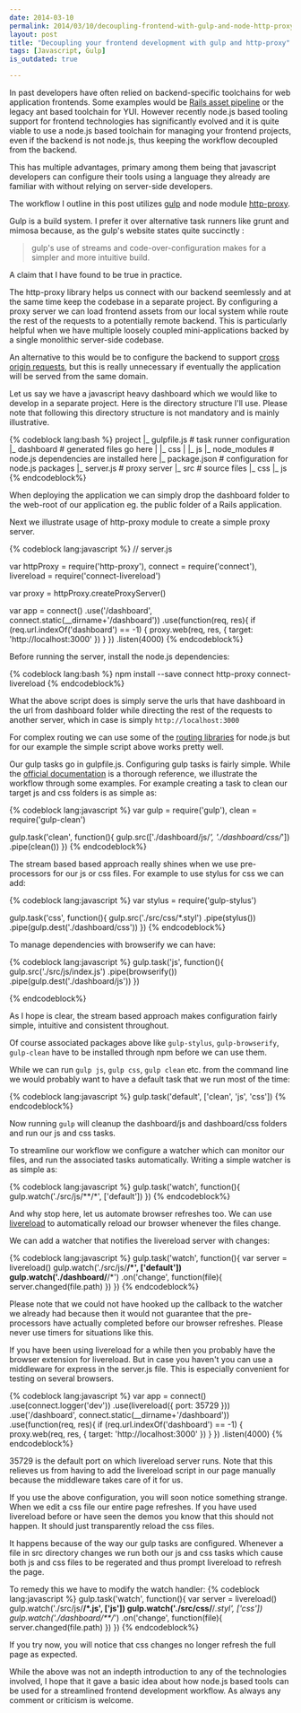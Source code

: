 ```yaml
---
date: 2014-03-10
permalink: 2014/03/10/decoupling-frontend-with-gulp-and-node-http-proxy.html
layout: post
title: "Decoupling your frontend development with gulp and http-proxy"
tags: [Javascript, Gulp]
is_outdated: true

---
```


In past developers have often relied on backend-specific toolchains for
web application frontends. Some examples would be [Rails asset pipeline](http://edgeguides.rubyonrails.org/asset_pipeline.html) or
the legacy ant based toolchain for YUI. However recently node.js based tooling support
for frontend technologies has significantly evolved and it is quite viable
to use a node.js based toolchain for managing your frontend projects, even if
the backend is not node.js, thus keeping the workflow decoupled from the backend.

This has multiple advantages, primary among them being that javascript
developers can configure their tools using a language they already are
familiar with without relying on server-side developers.

The workflow I outline in this post utilizes [gulp](http://gulpjs.com/) and node module [http-proxy](https://www.npmjs.org/package/http-proxy).

Gulp is a build system. I prefer it over alternative task runners like grunt
and mimosa because, as the gulp's website states quite succinctly :

> gulp's use of streams and code-over-configuration makes for a simpler and more intuitive build.

A claim that I have found to be true in practice.

The http-proxy library helps us connect with our backend seemlessly and at the same
time keep the codebase in a separate project. By configuring a proxy server
we can load frontend assets from our local system while route the rest of the
requests to a potentially remote backend. This is particularly helpful when
we have multiple loosely coupled mini-applications backed by a single monolithic
server-side codebase.

An alternative to this would be to configure the backend to support [cross origin
requests](http://www.html5rocks.com/en/tutorials/cors/), but this is really unnecessary if eventually the application will be
served from the same domain.

Let us say we have a javascript heavy dashboard which we would like to develop
in a separate project. Here is the directory structure I'll use. Please note that following this
directory structure is not mandatory and is mainly illustrative.

{% codeblock lang:bash %}
project
  |_ gulpfile.js    # task runner configuration
  |_ dashboard      # generated files go here
  |  |_ css
  |  |_ js
  |_ node_modules   # node.js dependencies are installed here
  |_ package.json   # configuration for node.js packages
  |_ server.js      # proxy server
  |_ src            # source files
     |_ css
     |_ js
{% endcodeblock%}

When deploying the application we can simply drop the dashboard folder to the
web-root of our application eg. the public folder of a Rails application.

Next we illustrate usage of http-proxy module to create a simple proxy server.

{% codeblock lang:javascript %}
// server.js

var httpProxy = require('http-proxy'),
    connect = require('connect'),
    livereload = require('connect-livereload')

var proxy = httpProxy.createProxyServer()

var app = connect()
    .use('/dashboard', connect.static(__dirname+'/dashboard'))
    .use(function(req, res){
        if (req.url.indexOf('dashboard') == -1) {
            proxy.web(req, res, {
                target: 'http://localhost:3000'
            })
        }
    })
    .listen(4000)
{% endcodeblock%}

Before running the server, install the node.js dependencies:

{% codeblock lang:bash %}
npm install --save connect http-proxy connect-livereload
{% endcodeblock%}

What the above script does is simply serve the urls that
have dashboard in the url from dashboard folder while
directing the rest of the requests to another server, which
in case is simply `http://localhost:3000`

For complex routing we can use some of the [routing libraries](https://nodejsmodules.org/tags/router)
for node.js but for our example the simple script above works
pretty well.

Our gulp tasks go in gulpfile.js. Configuring gulp tasks is fairly
simple. While the [official documentation](https://github.com/gulpjs/gulp/blob/master/docs/README.md)
is a thorough reference, we illustrate the workflow through some examples.
For example creating a task to clean our target js and css
folders is as simple as:

{% codeblock lang:javascript %}
var gulp = require('gulp'),
    clean = require('gulp-clean')

gulp.task('clean', function(){
    gulp.src(['./dashboard/js/*', './dashboard/css/*'])
        .pipe(clean())
})
{% endcodeblock%}

The stream based based approach really shines when we use pre-processors for
our js or css files. For example to use stylus for css we can add:

{% codeblock lang:javascript %}
var stylus = require('gulp-stylus')

gulp.task('css', function(){
    gulp.src('./src/css/*.styl')
        .pipe(stylus())
        .pipe(gulp.dest('./dashboard/css'))
})
{% endcodeblock%}

To manage dependencies with browserify we can have:

{% codeblock lang:javascript %}
gulp.task('js', function(){
    gulp.src('./src/js/index.js')
        .pipe(browserify())
        .pipe(gulp.dest('./dashboard/js'))
})

{% endcodeblock%}

As I hope is clear, the stream based approach makes configuration fairly
simple, intuitive and consistent throughout.

Of course associated packages above like `gulp-stylus`, `gulp-browserify`, `gulp-clean`
have to be installed through npm before we can use them.

While we can run `gulp js`, `gulp css`, `gulp clean` etc. from the command line
we would probably want to have a default task that we run most of the time:

{% codeblock lang:javascript %}
gulp.task('default', ['clean', 'js', 'css'])
{% endcodeblock%}

Now running `gulp` will cleanup the dashboard/js and dashboard/css folders and
run our js and css tasks.

To streamline our workflow we configure a watcher which can monitor our files, and
run the associated tasks automatically. Writing a simple watcher is as simple as:

{% codeblock lang:javascript %}
gulp.task('watch', function(){
    gulp.watch('./src/js/**/*', ['default'])
})
{% endcodeblock%}

And why stop here, let us automate browser refreshes too. We can use [livereload](http://livereload.com/) to
automatically reload our browser whenever the files change.

We can add a watcher that notifies the livereload server with changes:

{% codeblock lang:javascript %}
gulp.task('watch', function(){
    var server = livereload()
    gulp.watch('./src/js/**/*', ['default'])
    gulp.watch('./dashboard/**/*')
        .on('change', function(file){
            server.changed(file.path)
        })
})
{% endcodeblock%}

Please note that we could not have hooked up the callback to the watcher we
already had because then it would not guarantee that the pre-processors have
actually completed before our browser refreshes. Please never use timers for
situations like this.

If you have been using livereload for a while then you probably have the browser
extension for livereload. But in case you haven't you can use a middleware for
express in the server.js file. This is especially convenient for testing on
several browsers.

{% codeblock lang:javascript %}
var app = connect()
    .use(connect.logger('dev'))
    .use(livereload({
        port: 35729
    }))
    .use('/dashboard', connect.static(__dirname+'/dashboard'))
    .use(function(req, res){
        if (req.url.indexOf('dashboard') == -1) {
            proxy.web(req, res, {
                target: 'http://localhost:3000'
            })
        }
    })
    .listen(4000)
{% endcodeblock%}

35729 is the default port on which livereload server runs. Note that this
relieves us from having to add the livereload script in our page manually
because the middleware takes care of it for us.

If you use the above configuration, you will soon notice something strange.
When we edit a css file our entire page refreshes. If you have used livereload
before or have seen the demos you know that this should not happen. It should
just transparently reload the css files.

It happens because of the way our gulp tasks are configured. Whenever a file
in src directory changes we run both our js and css tasks which cause both
js and css files to be regerated and thus prompt livereload to refresh the page.

To remedy this we have to modify the watch handler:
{% codeblock lang:javascript %}
gulp.task('watch', function(){
    var server = livereload()
    gulp.watch('./src/js/**/*.js', ['js'])
    gulp.watch('./src/css/**/*.styl', ['css'])
    gulp.watch('./dashboard/**/*')
        .on('change', function(file){
            server.changed(file.path)
        })
})
{% endcodeblock%}

If you try now, you will notice that css changes no longer refresh the full
page as expected.

While the above was not an indepth introduction to any of the technologies involved,
I hope that it gave a basic idea about how node.js based tools can be used
for a streamlined frontend development workflow. As always any comment or criticism is
welcome.

